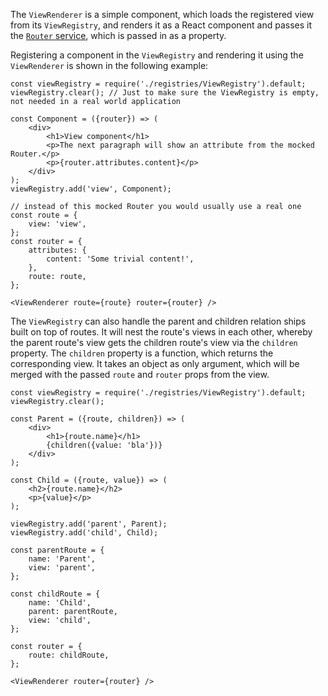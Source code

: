 The `ViewRenderer` is a simple component, which loads the registered view from its `ViewRegistry`, and renders it as a
React component and passes it the [`Router` service](#router), which is passed in as a property.

Registering a component in the `ViewRegistry` and rendering it using the `ViewRenderer` is shown in the following
example:

```
const viewRegistry = require('./registries/ViewRegistry').default;
viewRegistry.clear(); // Just to make sure the ViewRegistry is empty, not needed in a real world application

const Component = ({router}) => (
    <div>
        <h1>View component</h1>
        <p>The next paragraph will show an attribute from the mocked Router.</p>
        <p>{router.attributes.content}</p>
    </div>
);
viewRegistry.add('view', Component);

// instead of this mocked Router you would usually use a real one
const route = {
    view: 'view',
};
const router = {
    attributes: {
        content: 'Some trivial content!',
    },
    route: route,
};

<ViewRenderer route={route} router={router} />
```

The `ViewRegistry` can also handle the parent and children relation ships built on top of routes. It will nest the
route's views in each other, whereby the parent route's view gets the children route's view via the `children`
property. The `children` property is a function, which returns the corresponding view. It takes an object as only
argument, which will be merged with the passed `route` and `router` props from the view.

```
const viewRegistry = require('./registries/ViewRegistry').default;
viewRegistry.clear();

const Parent = ({route, children}) => (
    <div>
        <h1>{route.name}</h1>
        {children({value: 'bla'})}
    </div>
);

const Child = ({route, value}) => (
    <h2>{route.name}</h2>
    <p>{value}</p>
);

viewRegistry.add('parent', Parent);
viewRegistry.add('child', Child);

const parentRoute = {
    name: 'Parent',
    view: 'parent',
};

const childRoute = {
    name: 'Child',
    parent: parentRoute,
    view: 'child',
};

const router = {
    route: childRoute,
};

<ViewRenderer router={router} />
```
